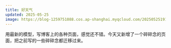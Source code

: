 ```yaml
---
title: 好天气
updated: 2025-05-25
image: https://blog-1259751088.cos.ap-shanghai.myqcloud.com/20250525191707146.png?imageSlim
---
```


用最新的模型，写博客上的各种页面，感觉还不错。今天又新增了一个碎碎念的页面，把之前写的一些碎碎念都迁移过来。